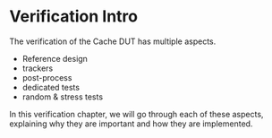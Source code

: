 # Verification Intro

The verification of the Cache DUT has multiple aspects.

- Reference design
- trackers
- post-process
- dedicated tests
- random & stress tests

In this verification chapter, we will go through each of these aspects, explaining why they are important and how they are implemented.